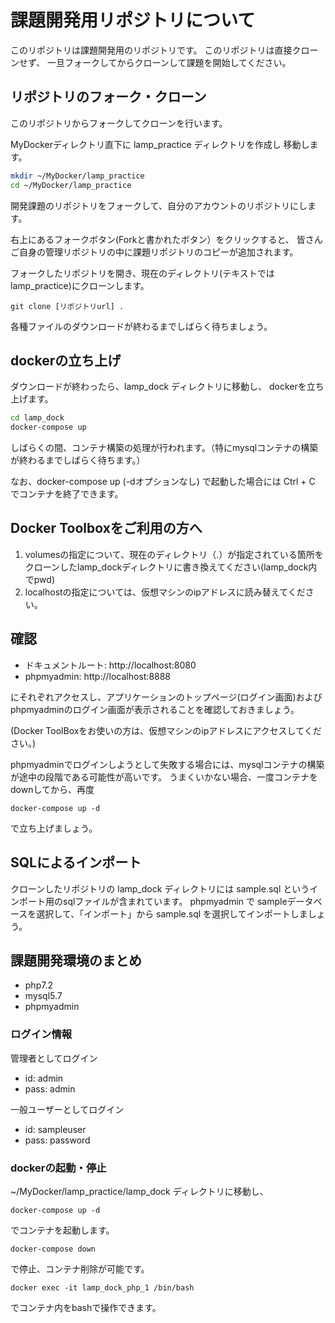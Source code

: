# 課題開発用リポジトリについて

このリポジトリは課題開発用のリポジトリです。
このリポジトリは直接クローンせず、
一旦フォークしてからクローンして課題を開始してください。

## リポジトリのフォーク・クローン

このリポジトリからフォークしてクローンを行います。

MyDockerディレクトリ直下に
lamp_practice ディレクトリを作成し
移動します。

```bash
mkdir ~/MyDocker/lamp_practice
cd ~/MyDocker/lamp_practice
```

開発課題のリポジトリをフォークして、自分のアカウントのリポジトリにします。  

右上にあるフォークボタン(Forkと書かれたボタン）をクリックすると、
皆さんご自身の管理リポジトリの中に課題リポジトリのコピーが追加されます。


フォークしたリポジトリを開き、現在のディレクトリ(テキストではlamp_practice)にクローンします。

```
git clone [リポジトリurl] .
```

各種ファイルのダウンロードが終わるまでしばらく待ちましょう。

## dockerの立ち上げ

ダウンロードが終わったら、lamp_dock ディレクトリに移動し、
dockerを立ち上げます。

```bash
cd lamp_dock
docker-compose up
```

しばらくの間、コンテナ構築の処理が行われます。（特にmysqlコンテナの構築が終わるまでしばらく待ちます。）

なお、docker-compose up (-dオプションなし) で起動した場合には
Ctrl + C でコンテナを終了できます。

## Docker Toolboxをご利用の方へ

1. volumesの指定について、現在のディレクトリ（.）が指定されている箇所をクローンしたlamp_dockディレクトリに書き換えてください(lamp_dock内でpwd)
2. localhostの指定については、仮想マシンのipアドレスに読み替えてください。

## 確認

* ドキュメントルート: http://localhost:8080
* phpmyadmin: http://localhost:8888

にそれぞれアクセスし、アプリケーションのトップページ(ログイン画面)および
phpmyadminのログイン画面が表示されることを確認しておきましょう。

(Docker ToolBoxをお使いの方は、仮想マシンのipアドレスにアクセスしてください。)


phpmyadminでログインしようとして失敗する場合には、mysqlコンテナの構築が途中の段階である可能性が高いです。
うまくいかない場合、一度コンテナをdownしてから、再度

```
docker-compose up -d 
```

で立ち上げましょう。

## SQLによるインポート

クローンしたリポジトリの lamp_dock ディレクトリには sample.sql というインポート用のsqlファイルが含まれています。
phpmyadmin で sampleデータベースを選択して、「インポート」から sample.sql を選択してインポートしましょう。

## 課題開発環境のまとめ

* php7.2
* mysql5.7
* phpmyadmin

### ログイン情報

管理者としてログイン

* id: admin
* pass: admin

一般ユーザーとしてログイン

* id: sampleuser
* pass: password

### dockerの起動・停止

~/MyDocker/lamp_practice/lamp_dock ディレクトリに移動し、

``` 
docker-compose up -d
```
でコンテナを起動します。

```
docker-compose down
```
で停止、コンテナ削除が可能です。


```
docker exec -it lamp_dock_php_1 /bin/bash
```
でコンテナ内をbashで操作できます。